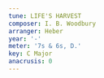 ```yaml
---
tune: LIFE'S HARVEST
composer: I. B. Woodbury
arranger: Heber
year: '-'
meter: '7s & 6s, D.'
key: C Major
anacrusis: 0
---
```


